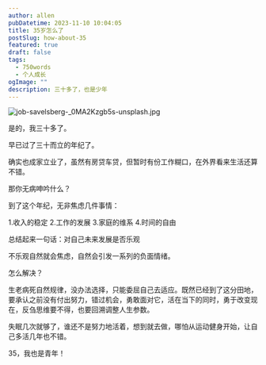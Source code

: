 ```yaml
---
author: allen
pubDatetime: 2023-11-10 10:04:05
title: 35岁怎么了
postSlug: how-about-35
featured: true
draft: false
tags:
  - 750words
  - 个人成长
ogImage: ""
description: 三十多了，也是少年
---
```


![job-savelsberg-_0MA2Kzgb5s-unsplash.jpg](http://image.allenxing.club/202311101010633.jpg)

是的，我三十多了。

早已过了三十而立的年纪了。

确实也成家立业了，虽然有房贷车贷，但暂时有份工作糊口，在外界看来生活还算不错。

那你无病呻吟什么？

到了这个年纪，无非焦虑几件事情：

1.收入的稳定 2.工作的发展 3.家庭的维系 4.时间的自由

总结起来一句话：对自己未来发展是否乐观

不乐观自然就会焦虑，自然会引发一系列的负面情绪。

怎么解决？

生老病死自然规律，没办法选择，只能委屈自己去适应。既然已经到了这分田地，要承认之前没有付出努力，错过机会，勇敢面对它，活在当下的同时，勇于改变现在，反刍思维要不得，也要回溯调整人生参数。

失眠几次就够了，谁还不是努力地活着，想到就去做，哪怕从运动健身开始，让自己多活几年也不错。

35，我也是青年！
